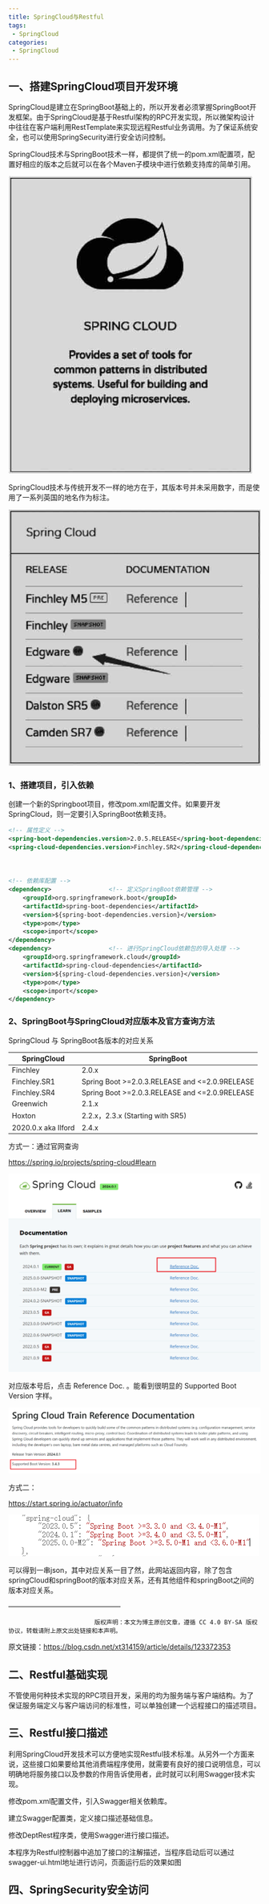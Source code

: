 ```yaml
---
title: SpringCloud与Restful
tags:
 - SpringCloud
categories: 
 - SpringCloud
---
```




## 一、搭建SpringCloud项目开发环境

SpringCloud是建立在SpringBoot基础上的，所以开发者必须掌握SpringBoot开发框架。由于SpringCloud是基于Restful架构的RPC开发实现，所以微架构设计中往往在客户端利用RestTemplate来实现远程Restful业务调用。为了保证系统安全，也可以使用SpringSecurity进行安全访问控制。

SpringCloud技术与SpringBoot技术一样，都提供了统一的pom.xml配置项，配置好相应的版本之后就可以在各个Maven子模块中进行依赖支持库的简单引用。

![Image00280](2_SpringCloud与Restful.assets/Image00280.jpg)

SpringCloud技术与传统开发不一样的地方在于，其版本号并未采用数字，而是使用了一系列英国的地名作为标注。

![Image00281](2_SpringCloud与Restful.assets/Image00281.jpg)

### 1、搭建项目，引入依赖

创建一个新的Springboot项目，修改pom.xml配置文件。如果要开发SpringCloud，则一定要引入SpringBoot依赖支持。

~~~xml
<!-- 属性定义 -->
<spring-boot-dependencies.version>2.0.5.RELEASE</spring-boot-dependencies.version>
<spring-cloud-dependencies.version>Finchley.SR2</spring-cloud-dependencies.version>



<!-- 依赖库配置 -->
<dependency>				<!-- 定义SpringBoot依赖管理 -->
    <groupId>org.springframework.boot</groupId>
    <artifactId>spring-boot-dependencies</artifactId>
    <version>${spring-boot-dependencies.version}</version>
    <type>pom</type>
    <scope>import</scope>
</dependency>
<dependency>				<!-- 进行SpringCloud依赖包的导入处理 -->
    <groupId>org.springframework.cloud</groupId>
    <artifactId>spring-cloud-dependencies</artifactId>
    <version>${spring-cloud-dependencies.version}</version>
    <type>pom</type>
    <scope>import</scope>
</dependency>
~~~

### 2、SpringBoot与SpringCloud对应版本及官方查询方法

SpringCloud 与 SpringBoot各版本的对应关系

| SpringCloud         | SpringBoot                                     |
| ------------------- | ---------------------------------------------- |
| Finchley            | 2.0.x                                          |
| Finchley.SR1        | Spring Boot >=2.0.3.RELEASE and <=2.0.9RELEASE |
| Finchley.SR4        | Spring Boot >=2.0.3.RELEASE and <=2.0.9RELEASE |
| Greenwich           | 2.1.x                                          |
| Hoxton              | 2.2.x，2.3.x (Starting with SR5)               |
| 2020.0.x aka Ilford | 2.4.x                                          |

方式一：通过官网查询

https://spring.io/projects/spring-cloud#learn

![image-20250407000038978](2_SpringCloud与Restful.assets/image-20250407000038978.png)

对应版本号后，点击 Reference Doc. 。能看到很明显的 Supported Boot Version 字样。

![image-20250407000107973](2_SpringCloud与Restful.assets/image-20250407000107973.png)

方式二：

https://start.spring.io/actuator/info

![image-20250407000247690](2_SpringCloud与Restful.assets/image-20250407000247690.png)

可以得到一串json，其中对应关系一目了然，此网站返回内容，除了包含springCloud和springBoot的版本对应关系，还有其他组件和springBoot之间的版本对应关系。


————————————————

                            版权声明：本文为博主原创文章，遵循 CC 4.0 BY-SA 版权协议，转载请附上原文出处链接和本声明。

原文链接：https://blog.csdn.net/xt314159/article/details/123372353



## 二、Restful基础实现

不管使用何种技术实现的RPC项目开发，采用的均为服务端与客户端结构。为了保证服务端定义与客户端访问的标准性，可以单独创建一个远程接口的描述项目。







## 三、Restful接口描述

利用SpringCloud开发技术可以方便地实现Restful技术标准。从另外一个方面来说，这些接口如果要给其他消费端程序使用，就需要有良好的接口说明信息，可以明确地将服务接口以及参数的作用告诉使用者，此时就可以利用Swagger技术实现。

修改pom.xml配置文件，引入Swagger相关依赖库。

建立Swagger配置类，定义接口描述基础信息。

修改DeptRest程序类，使用Swagger进行接口描述。

本程序为Restful控制器中追加了接口的注解描述，当程序启动后可以通过swagger-ui.html地址进行访问，页面运行后的效果如图



## 四、SpringSecurity安全访问